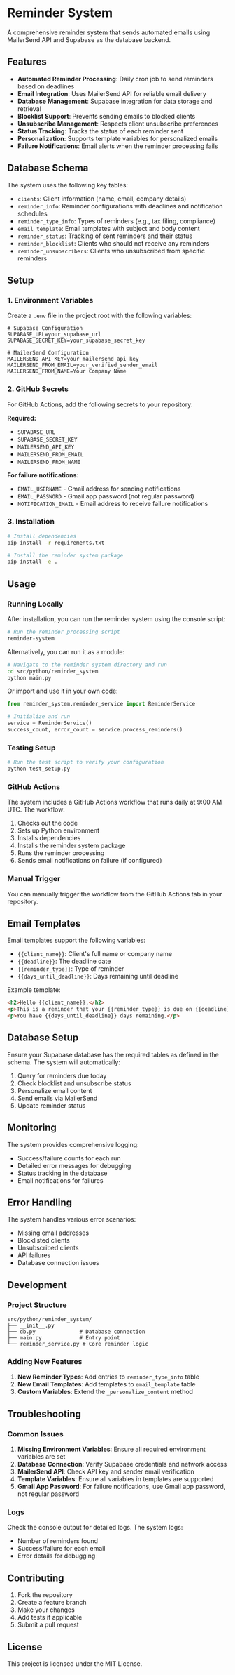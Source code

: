 # Reminder System

A comprehensive reminder system that sends automated emails using MailerSend API and Supabase as the database backend.

## Features

- **Automated Reminder Processing**: Daily cron job to send reminders based on deadlines
- **Email Integration**: Uses MailerSend API for reliable email delivery
- **Database Management**: Supabase integration for data storage and retrieval
- **Blocklist Support**: Prevents sending emails to blocked clients
- **Unsubscribe Management**: Respects client unsubscribe preferences
- **Status Tracking**: Tracks the status of each reminder sent
- **Personalization**: Supports template variables for personalized emails
- **Failure Notifications**: Email alerts when the reminder processing fails

## Database Schema

The system uses the following key tables:

- `clients`: Client information (name, email, company details)
- `reminder_info`: Reminder configurations with deadlines and notification schedules
- `reminder_type_info`: Types of reminders (e.g., tax filing, compliance)
- `email_template`: Email templates with subject and body content
- `reminder_status`: Tracking of sent reminders and their status
- `reminder_blocklist`: Clients who should not receive any reminders
- `reminder_unsubscribers`: Clients who unsubscribed from specific reminders

## Setup

### 1. Environment Variables

Create a `.env` file in the project root with the following variables:

```env
# Supabase Configuration
SUPABASE_URL=your_supabase_url
SUPABASE_SECRET_KEY=your_supabase_secret_key

# MailerSend Configuration
MAILERSEND_API_KEY=your_mailersend_api_key
MAILERSEND_FROM_EMAIL=your_verified_sender_email
MAILERSEND_FROM_NAME=Your Company Name
```

### 2. GitHub Secrets

For GitHub Actions, add the following secrets to your repository:

**Required:**
- `SUPABASE_URL`
- `SUPABASE_SECRET_KEY`
- `MAILERSEND_API_KEY`
- `MAILERSEND_FROM_EMAIL`
- `MAILERSEND_FROM_NAME`

**For failure notifications:**
- `EMAIL_USERNAME` - Gmail address for sending notifications
- `EMAIL_PASSWORD` - Gmail app password (not regular password)
- `NOTIFICATION_EMAIL` - Email address to receive failure notifications

### 3. Installation

```bash
# Install dependencies
pip install -r requirements.txt

# Install the reminder system package
pip install -e .
```

## Usage

### Running Locally

After installation, you can run the reminder system using the console script:

```bash
# Run the reminder processing script
reminder-system
```

Alternatively, you can run it as a module:

```bash
# Navigate to the reminder system directory and run
cd src/python/reminder_system
python main.py
```

Or import and use it in your own code:

```python
from reminder_system.reminder_service import ReminderService

# Initialize and run
service = ReminderService()
success_count, error_count = service.process_reminders()
```

### Testing Setup

```bash
# Run the test script to verify your configuration
python test_setup.py
```

### GitHub Actions

The system includes a GitHub Actions workflow that runs daily at 9:00 AM UTC. The workflow:

1. Checks out the code
2. Sets up Python environment
3. Installs dependencies
4. Installs the reminder system package
5. Runs the reminder processing
6. Sends email notifications on failure (if configured)

### Manual Trigger

You can manually trigger the workflow from the GitHub Actions tab in your repository.

## Email Templates

Email templates support the following variables:

- `{{client_name}}`: Client's full name or company name
- `{{deadline}}`: The deadline date
- `{{reminder_type}}`: Type of reminder
- `{{days_until_deadline}}`: Days remaining until deadline

Example template:
```html
<h2>Hello {{client_name}},</h2>
<p>This is a reminder that your {{reminder_type}} is due on {{deadline}}.</p>
<p>You have {{days_until_deadline}} days remaining.</p>
```

## Database Setup

Ensure your Supabase database has the required tables as defined in the schema. The system will automatically:

1. Query for reminders due today
2. Check blocklist and unsubscribe status
3. Personalize email content
4. Send emails via MailerSend
5. Update reminder status

## Monitoring

The system provides comprehensive logging:

- Success/failure counts for each run
- Detailed error messages for debugging
- Status tracking in the database
- Email notifications for failures

## Error Handling

The system handles various error scenarios:

- Missing email addresses
- Blocklisted clients
- Unsubscribed clients
- API failures
- Database connection issues

## Development

### Project Structure

```
src/python/reminder_system/
├── __init__.py
├── db.py              # Database connection
├── main.py            # Entry point
└── reminder_service.py # Core reminder logic
```

### Adding New Features

1. **New Reminder Types**: Add entries to `reminder_type_info` table
2. **New Email Templates**: Add templates to `email_template` table
3. **Custom Variables**: Extend the `_personalize_content` method

## Troubleshooting

### Common Issues

1. **Missing Environment Variables**: Ensure all required environment variables are set
2. **Database Connection**: Verify Supabase credentials and network access
3. **MailerSend API**: Check API key and sender email verification
4. **Template Variables**: Ensure all variables in templates are supported
5. **Gmail App Password**: For failure notifications, use Gmail app password, not regular password

### Logs

Check the console output for detailed logs. The system logs:
- Number of reminders found
- Success/failure for each email
- Error details for debugging

## Contributing

1. Fork the repository
2. Create a feature branch
3. Make your changes
4. Add tests if applicable
5. Submit a pull request

## License

This project is licensed under the MIT License. 